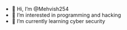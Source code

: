 - 👋 Hi, I’m @Mehvish254
- 👀 I’m interested in programming and hacking 
- 🌱 I’m currently learning cyber security
<!---
Mehvish254/Mehvish254 is a ✨ special ✨ repository because its `README.md` (this file) appears on your GitHub profile.
You can click the Preview link to take a look at your changes.
--->
